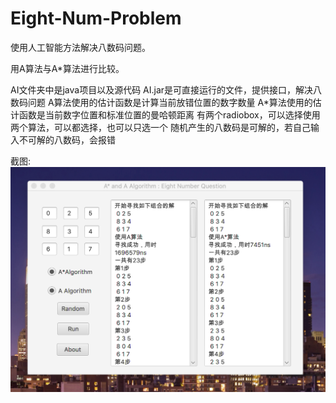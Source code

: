 # Eight-Num-Problem
使用人工智能方法解决八数码问题。

用A算法与A*算法进行比较。

AI文件夹中是java项目以及源代码
AI.jar是可直接运行的文件，提供接口，解决八数码问题
A算法使用的估计函数是计算当前放错位置的数字数量
A*算法使用的估计函数是当前数字位置和标准位置的曼哈顿距离
有两个radiobox，可以选择使用两个算法，可以都选择，也可以只选一个
随机产生的八数码是可解的，若自己输入不可解的八数码，会报错

截图:
![](运行截图.png)